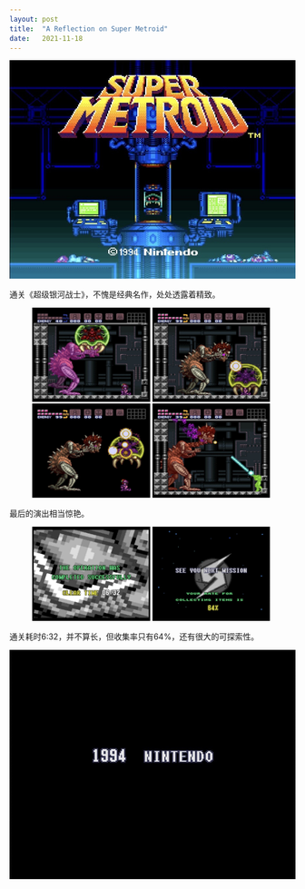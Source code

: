 ```yaml
---
layout: post
title:  "A Reflection on Super Metroid"
date:   2021-11-18
---
```

![](/assets/img/20211118-super-metroid_1.jpg)

通关《超级银河战士》，不愧是经典名作，处处透露着精致。

<figure>
<img src="/assets/img/20211118-super-metroid_2.jpg" width="49%" />
<img src="/assets/img/20211118-super-metroid_3.jpg" width="49%" />
<img src="/assets/img/20211118-super-metroid_4.jpg" width="49%" />
<img src="/assets/img/20211118-super-metroid_5.jpg" width="49%" />
</figure>

最后的演出相当惊艳。

<figure>
<img src="/assets/img/20211118-super-metroid_6.jpg" width="49%" />
<img src="/assets/img/20211118-super-metroid_7.jpg" width="49%" />
</figure>

通关耗时6:32，并不算长，但收集率只有64%，还有很大的可探索性。

![](/assets/img/20211118-super-metroid_8.jpg)
